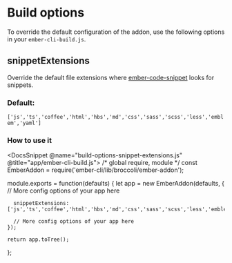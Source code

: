 # Build options

To override the default configuration of the addon, use the following options in your `ember-cli-build.js`.

## snippetExtensions

Override the default file extensions where [ember-code-snippet](https://github.com/ef4/ember-code-snippet) looks for snippets.

### Default:

`['js','ts','coffee','html','hbs','md','css','sass','scss','less','emblem','yaml']`

### How to use it

<DocsSnippet @name="build-options-snippet-extensions.js" @title="app/ember-cli-build.js">
  /* global require, module */
  const EmberAddon = require('ember-cli/lib/broccoli/ember-addon');

  module.exports = function(defaults) {
    let app = new EmberAddon(defaults, {
      // More config options of your app here

      snippetExtensions: ['js','ts','coffee','html','hbs','md','css','sass','scss','less','emblem','yaml'],

      // More config options of your app here
    });

    return app.toTree();
  };
</DocsSnippet>





